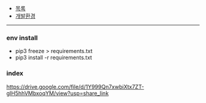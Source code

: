 - [목록](#index)
- [개발환경](#env_install)

---
### env install
- pip3 freeze > requirements.txt
- pip3 install -r requirements.txt

### index
https://drive.google.com/file/d/1Y999Qn7xwbiXtx7ZT-gIH5hhVMbxoqYM/view?usp=share_link
